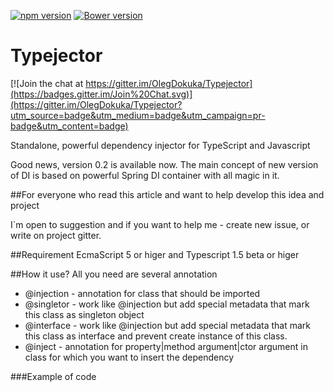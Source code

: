 [![npm version](https://badge.fury.io/js/typejector.svg)](http://badge.fury.io/js/typejector)
[![Bower version](https://badge.fury.io/bo/typejector.svg)](http://badge.fury.io/bo/typejector)

# Typejector

[![Join the chat at https://gitter.im/OlegDokuka/Typejector](https://badges.gitter.im/Join%20Chat.svg)](https://gitter.im/OlegDokuka/Typejector?utm_source=badge&utm_medium=badge&utm_campaign=pr-badge&utm_content=badge)


Standalone, powerful dependency injector for TypeScript and Javascript

Good news, version 0.2 is available now. The main concept of new version of DI is based on powerful Spring DI container with all magic in it. 



##For everyone who read this article and want to help develop this idea and project

I`m open to suggestion and if you want to help me - create new issue, or write on project gitter.

##Requirement
EcmaScript 5 or higer and Typescript 1.5 beta or higer

##How it use?
All you need are several annotation
- @injection - annotation for class that should be imported
- @singletor - work like @injection but add special metadata that mark this class as singleton object
- @interface - work like @injection but add special metadata that mark this class as interface and prevent create instance of this class.
- @inject - annotation for property|method argument|ctor argument in class for which you want to insert the dependency

###Example of code
